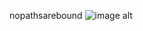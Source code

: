 nopathsarebound
![image alt](https://github.com/nopathsarebound/nopathsarebound/blob/473fa990bb019da82aa451de9937a4481205c81f/Untitled279_20251011180157.PNG)


